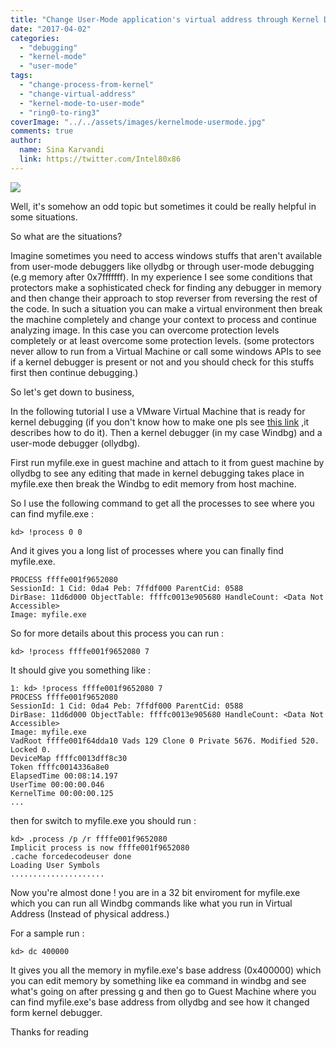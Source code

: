 ```yaml
---
title: "Change User-Mode application's virtual address through Kernel Debugging"
date: "2017-04-02"
categories: 
  - "debugging"
  - "kernel-mode"
  - "user-mode"
tags: 
  - "change-process-from-kernel"
  - "change-virtual-address"
  - "kernel-mode-to-user-mode"
  - "ring0-to-ring3"
coverImage: "../../assets/images/kernelmode-usermode.jpg"
comments: true
author:
  name: Sina Karvandi
  link: https://twitter.com/Intel80x86
---
```


![](../../assets/images/kernelmode-usermode.jpg)

Well, it's somehow an odd topic but sometimes it could be really helpful in some situations.

So what are the situations?

Imagine sometimes you need to access windows stuffs that aren't available from user-mode debuggers like ollydbg or through user-mode debugging (e.g memory after 0x7fffffff). In my experience I see some conditions that protectors make a sophisticated check for finding any debugger in memory and then change their approach to stop reverser from reversing the rest of the code. In such a situation you can make a virtual environment then break the machine completely and change your context to process and continue analyzing image. In this case you can overcome protection levels completely or at least overcome some protection levels. (some protectors never allow to run from a Virtual Machine or call some windows APIs to see if a kernel debugger is present or not and you should check for this stuffs first then continue debugging.)

So let's get down to business,

In the following tutorial I use a VMware Virtual Machine that is ready for kernel debugging (if you don't know how to make one pls see [this link](/topics/kernel-mode-debugging-by-windbg/) ,it describes how to do it). Then a kernel debugger (in my case Windbg) and a user-mode debugger (ollydbg).

First run myfile.exe in guest machine and attach to it from guest machine by ollydbg to see any editing that made in kernel debugging takes place in myfile.exe then break the Windbg to edit memory from host machine.

So I use the following command to get all the processes to see where you can find myfile.exe :

```
kd> !process 0 0
```

And it gives you a long list of processes where you can finally find myfile.exe.

```
PROCESS ffffe001f9652080
SessionId: 1 Cid: 0da4 Peb: 7ffdf000 ParentCid: 0588
DirBase: 11d6d000 ObjectTable: ffffc0013e905680 HandleCount: <Data Not Accessible>
Image: myfile.exe
```

So for more details about this process you can run :

```
kd> !process ffffe001f9652080 7
```

It should give you something like :

```
1: kd> !process ffffe001f9652080 7
PROCESS ffffe001f9652080
SessionId: 1 Cid: 0da4 Peb: 7ffdf000 ParentCid: 0588
DirBase: 11d6d000 ObjectTable: ffffc0013e905680 HandleCount: <Data Not Accessible>
Image: myfile.exe
VadRoot ffffe001f64dda10 Vads 129 Clone 0 Private 5676. Modified 520. Locked 0.
DeviceMap ffffc0013dff8c30
Token ffffc0014336a8e0
ElapsedTime 00:08:14.197
UserTime 00:00:00.046
KernelTime 00:00:00.125
...
```

then for switch to myfile.exe you should run :

```
kd> .process /p /r ffffe001f9652080
Implicit process is now ffffe001f9652080
.cache forcedecodeuser done
Loading User Symbols
.....................
```

Now you're almost done ! you are in a 32 bit enviroment for myfile.exe which you can run all Windbg commands like what you run in Virtual Address (Instead of physical address.)

For a sample run :

```
kd> dc 400000
```

It gives you all the memory in myfile.exe's base address (0x400000) which you can edit memory by something like ea command in windbg and see what's going on after pressing g and then go to Guest Machine where you can find myfile.exe's base address from ollydbg and see how it changed form kernel debugger.

Thanks for reading
